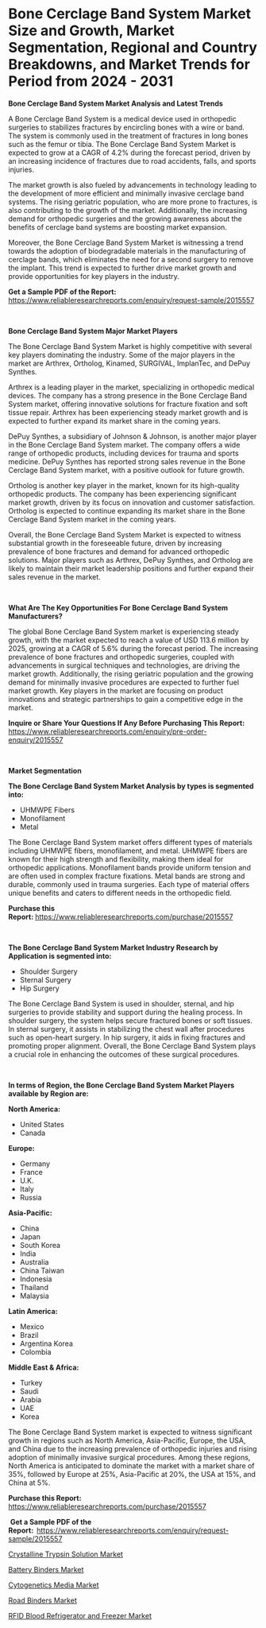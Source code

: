 <p><h1>Bone Cerclage Band System Market Size and Growth, Market Segmentation, Regional and Country Breakdowns, and Market Trends for Period from 2024 -  2031</h1></p><p><strong>Bone Cerclage Band System Market Analysis and Latest Trends</strong></p>
<p><p>A Bone Cerclage Band System is a medical device used in orthopedic surgeries to stabilizes fractures by encircling bones with a wire or band. The system is commonly used in the treatment of fractures in long bones such as the femur or tibia. The Bone Cerclage Band System Market is expected to grow at a CAGR of 4.2% during the forecast period, driven by an increasing incidence of fractures due to road accidents, falls, and sports injuries.</p><p>The market growth is also fueled by advancements in technology leading to the development of more efficient and minimally invasive cerclage band systems. The rising geriatric population, who are more prone to fractures, is also contributing to the growth of the market. Additionally, the increasing demand for orthopedic surgeries and the growing awareness about the benefits of cerclage band systems are boosting market expansion.</p><p>Moreover, the Bone Cerclage Band System Market is witnessing a trend towards the adoption of biodegradable materials in the manufacturing of cerclage bands, which eliminates the need for a second surgery to remove the implant. This trend is expected to further drive market growth and provide opportunities for key players in the industry.</p></p>
<p><strong>Get a Sample PDF of the Report:&nbsp;</strong> <a href="https://www.reliableresearchreports.com/enquiry/request-sample/2015557">https://www.reliableresearchreports.com/enquiry/request-sample/2015557</a></p>
<p>&nbsp;</p>
<p><strong>Bone Cerclage Band System Major Market Players</strong></p>
<p><p>The Bone Cerclage Band System Market is highly competitive with several key players dominating the industry. Some of the major players in the market are Arthrex, Ortholog, Kinamed, SURGIVAL, ImplanTec, and DePuy Synthes.</p><p>Arthrex is a leading player in the market, specializing in orthopedic medical devices. The company has a strong presence in the Bone Cerclage Band System market, offering innovative solutions for fracture fixation and soft tissue repair. Arthrex has been experiencing steady market growth and is expected to further expand its market share in the coming years.</p><p>DePuy Synthes, a subsidiary of Johnson & Johnson, is another major player in the Bone Cerclage Band System market. The company offers a wide range of orthopedic products, including devices for trauma and sports medicine. DePuy Synthes has reported strong sales revenue in the Bone Cerclage Band System market, with a positive outlook for future growth.</p><p>Ortholog is another key player in the market, known for its high-quality orthopedic products. The company has been experiencing significant market growth, driven by its focus on innovation and customer satisfaction. Ortholog is expected to continue expanding its market share in the Bone Cerclage Band System market in the coming years.</p><p>Overall, the Bone Cerclage Band System Market is expected to witness substantial growth in the foreseeable future, driven by increasing prevalence of bone fractures and demand for advanced orthopedic solutions. Major players such as Arthrex, DePuy Synthes, and Ortholog are likely to maintain their market leadership positions and further expand their sales revenue in the market.</p></p>
<p>&nbsp;</p>
<p><strong>What Are The Key Opportunities For Bone Cerclage Band System Manufacturers?</strong></p>
<p><p>The global Bone Cerclage Band System market is experiencing steady growth, with the market expected to reach a value of USD 113.6 million by 2025, growing at a CAGR of 5.6% during the forecast period. The increasing prevalence of bone fractures and orthopedic surgeries, coupled with advancements in surgical techniques and technologies, are driving the market growth. Additionally, the rising geriatric population and the growing demand for minimally invasive procedures are expected to further fuel market growth. Key players in the market are focusing on product innovations and strategic partnerships to gain a competitive edge in the market.</p></p>
<p><strong>Inquire or Share Your Questions If Any Before Purchasing This Report:</strong> <a href="https://www.reliableresearchreports.com/enquiry/pre-order-enquiry/2015557">https://www.reliableresearchreports.com/enquiry/pre-order-enquiry/2015557</a></p>
<p>&nbsp;</p>
<p><strong>Market Segmentation</strong></p>
<p><strong>The Bone Cerclage Band System Market Analysis by types is segmented into:</strong></p>
<p><ul><li>UHMWPE Fibers</li><li>Monofilament</li><li>Metal</li></ul></p>
<p><p>The Bone Cerclage Band System market offers different types of materials including UHMWPE fibers, monofilament, and metal. UHMWPE fibers are known for their high strength and flexibility, making them ideal for orthopedic applications. Monofilament bands provide uniform tension and are often used in complex fracture fixations. Metal bands are strong and durable, commonly used in trauma surgeries. Each type of material offers unique benefits and caters to different needs in the orthopedic field.</p></p>
<p><strong>Purchase this Report:&nbsp;</strong><a href="https://www.reliableresearchreports.com/purchase/2015557">https://www.reliableresearchreports.com/purchase/2015557</a></p>
<p>&nbsp;</p>
<p><strong>The Bone Cerclage Band System Market Industry Research by Application is segmented into:</strong></p>
<p><ul><li>Shoulder Surgery</li><li>Sternal Surgery</li><li>Hip Surgery</li></ul></p>
<p><p>The Bone Cerclage Band System is used in shoulder, sternal, and hip surgeries to provide stability and support during the healing process. In shoulder surgery, the system helps secure fractured bones or soft tissues. In sternal surgery, it assists in stabilizing the chest wall after procedures such as open-heart surgery. In hip surgery, it aids in fixing fractures and promoting proper alignment. Overall, the Bone Cerclage Band System plays a crucial role in enhancing the outcomes of these surgical procedures.</p></p>
<p>&nbsp;</p>
<p><strong>In terms of Region, the Bone Cerclage Band System Market Players available by Region are:</strong></p>
<p>
    <p> <strong> North America: </strong>
        <ul>
            <li>United States</li>
            <li>Canada</li>
        </ul>
        </p> 
    <p> <strong> Europe: </strong>
        <ul>
            <li>Germany</li>
            <li>France</li>
            <li>U.K.</li>
            <li>Italy</li>
            <li>Russia</li>
        </ul>
        </p> 
    <p> <strong> Asia-Pacific: </strong>
        <ul>
            <li>China</li>
            <li>Japan</li>
            <li>South Korea</li>
            <li>India</li>
            <li>Australia</li>
            <li>China Taiwan</li>
            <li>Indonesia</li>
            <li>Thailand</li>
            <li>Malaysia</li>
        </ul>
        </p> 
    <p> <strong> Latin America: </strong>
        <ul>
            <li>Mexico</li>
            <li>Brazil</li>
            <li>Argentina Korea</li>
            <li>Colombia</li>
        </ul>
        </p> 
    <p> <strong> Middle East & Africa: </strong>
        <ul>
            <li>Turkey</li>
            <li>Saudi</li>
            <li>Arabia</li>
            <li>UAE</li>
            <li>Korea</li>
        </ul>
    </p>
    </p>
<p><p>The Bone Cerclage Band System market is expected to witness significant growth in regions such as North America, Asia-Pacific, Europe, the USA, and China due to the increasing prevalence of orthopedic injuries and rising adoption of minimally invasive surgical procedures. Among these regions, North America is anticipated to dominate the market with a market share of 35%, followed by Europe at 25%, Asia-Pacific at 20%, the USA at 15%, and China at 5%.</p></p>
<p><strong>Purchase this Report: </strong><a href="https://www.reliableresearchreports.com/purchase/2015557">https://www.reliableresearchreports.com/purchase/2015557</a></p>
<p>&nbsp;<strong>Get a Sample PDF of the Report:&nbsp;&nbsp;</strong><a href="https://www.reliableresearchreports.com/enquiry/request-sample/2015557">https://www.reliableresearchreports.com/enquiry/request-sample/2015557</a></p>
<p><strong></strong></p>
<p><p><a href="https://mire-aunt-385.notion.site/Global-Crystalline-Trypsin-Solution-Market-by-Types-Applications-and-Major-Players-with-Regional--8199bde4d3174f398f427eb8c0aa14a8">Crystalline Trypsin Solution Market</a></p><p><a href="https://view.publitas.com/reportprime-1/battery-binders-market-furnish-information-about-market-size-market-share-market-dynamics-and-projections-spanning-from-2024-to-2031/">Battery Binders Market</a></p><p><a href="https://invited-way-688.notion.site/Cytogenetics-Media-Market-Dynamics-2024-2031-Also-about-Its-Market-Trends-Projections-and-Opportu-f6160af7e0e54cf3ae6cdd8fb9ed47b3">Cytogenetics Media Market</a></p><p><a href="https://view.publitas.com/reportprime-1/road-binders-market-analysis-and-market-size-global-industry-overview-market-segmentation-and-forecast-2024-to-2031/">Road Binders Market</a></p><p><a href="https://butternut-bug-553.notion.site/RFID-Blood-Refrigerator-and-Freezer-Market-Provides-Detailed-Segmentation-of-this-Market-based-on-Ty-62a3123156404ab69f593321c237f932">RFID Blood Refrigerator and Freezer Market</a></p></p>